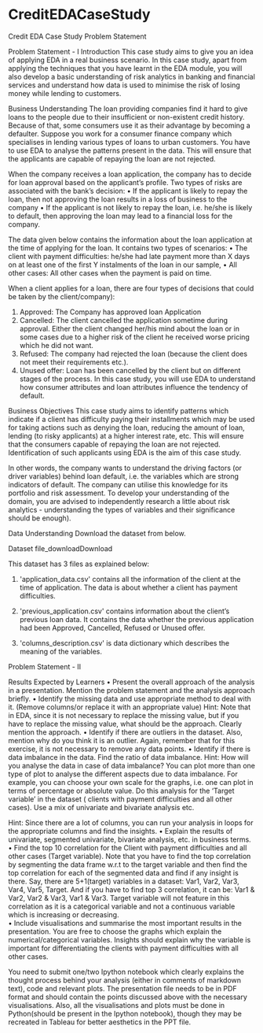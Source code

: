 # CreditEDACaseStudy
Credit EDA Case Study Problem Statement

Problem Statement - I
Introduction
This case study aims to give you an idea of applying EDA in a real business scenario. In this case study, apart from applying the techniques that you have learnt in the EDA module, you will also develop a basic understanding of risk analytics in banking and financial services and understand how data is used to minimise the risk of losing money while lending to customers.
 
Business Understanding
The loan providing companies find it hard to give loans to the people due to their insufficient or non-existent credit history. Because of that, some consumers use it as their advantage by becoming a defaulter. Suppose you work for a consumer finance company which specialises in lending various types of loans to urban customers. You have to use EDA to analyse the patterns present in the data. This will ensure that the applicants are capable of repaying the loan are not rejected.
 
When the company receives a loan application, the company has to decide for loan approval based on the applicant’s profile. Two types of risks are associated with the bank’s decision:
•	If the applicant is likely to repay the loan, then not approving the loan results in a loss of business to the company
•	If the applicant is not likely to repay the loan, i.e. he/she is likely to default, then approving the loan may lead to a financial loss for the company.
 
The data given below contains the information about the loan application at the time of applying for the loan. It contains two types of scenarios:
•	The client with payment difficulties: he/she had late payment more than X days on at least one of the first Y instalments of the loan in our sample,
•	All other cases: All other cases when the payment is paid on time.
 
 
When a client applies for a loan, there are four types of decisions that could be taken by the client/company):
1.	Approved: The Company has approved loan Application
2.	Cancelled: The client cancelled the application sometime during approval. Either the client changed her/his mind about the loan or in some cases due to a higher risk of the client he received worse pricing which he did not want.
3.	Refused: The company had rejected the loan (because the client does not meet their requirements etc.).
4.	Unused offer:  Loan has been cancelled by the client but on different stages of the process.
In this case study, you will use EDA to understand how consumer attributes and loan attributes influence the tendency of default.
 
 
Business Objectives
This case study aims to identify patterns which indicate if a client has difficulty paying their installments which may be used for taking actions such as denying the loan, reducing the amount of loan, lending (to risky applicants) at a higher interest rate, etc. This will ensure that the consumers capable of repaying the loan are not rejected. Identification of such applicants using EDA is the aim of this case study.
 
In other words, the company wants to understand the driving factors (or driver variables) behind loan default, i.e. the variables which are strong indicators of default.  The company can utilise this knowledge for its portfolio and risk assessment.
To develop your understanding of the domain, you are advised to independently research a little about risk analytics - understanding the types of variables and their significance should be enough).
 
Data Understanding
Download the dataset from below.

Dataset
file_downloadDownload

This dataset has 3 files as explained below: 
 
1. 'application_data.csv'  contains all the information of the client at the time of application. 
The data is about whether a client has payment difficulties.
 
2. 'previous_application.csv' contains information about the client’s previous loan data. It contains the data whether the previous application had been Approved, Cancelled, Refused or Unused offer.
 
3. 'columns_description.csv' is data dictionary which describes the meaning of the variables.



Problem Statement - II
 
Results Expected by Learners
•	Present the overall approach of the analysis in a presentation. Mention the problem statement and the analysis approach briefly.
•	Identify the missing data and use appropriate method to deal with it. (Remove columns/or replace it with an appropriate value)
Hint: Note that in EDA, since it is not necessary to replace the missing value, but if you have to replace the missing value, what should be the approach. Clearly mention the approach.
•	Identify if there are outliers in the dataset. Also, mention why do you think it is an outlier. Again, remember that for this exercise, it is not necessary to remove any data points.
•	Identify if there is data imbalance in the data. Find the ratio of data imbalance.
Hint: How will you analyse the data in case of data imbalance? You can plot more than one type of plot to analyse the different aspects due to data imbalance. For example, you can choose your own scale for the graphs, i.e. one can plot in terms of percentage or absolute value. Do this analysis for the ‘Target variable’ in the dataset ( clients with payment difficulties and all other cases). Use a mix of univariate and bivariate analysis etc.
 
Hint: Since there are a lot of columns, you can run your analysis in loops for the appropriate columns and find the insights.
•	Explain the results of univariate, segmented univariate, bivariate analysis, etc. in business terms.
•	Find the top 10 correlation for the Client with payment difficulties and all other cases (Target variable). Note that you have to find the top correlation by segmenting the data frame w.r.t to the target variable and then find the top correlation for each of the segmented data and find if any insight is there.  Say, there are 5+1(target) variables in a dataset: Var1, Var2, Var3, Var4, Var5, Target. And if you have to find top 3 correlation, it can be: Var1 & Var2, Var2 & Var3, Var1 & Var3. Target variable will not feature in this correlation as it is a categorical variable and not a continuous variable which is increasing or decreasing.  
•	Include visualisations and summarise the most important results in the presentation. You are free to choose the graphs which explain the numerical/categorical variables. Insights should explain why the variable is important for differentiating the clients with payment difficulties with all other cases. 
 
You need to submit one/two Ipython notebook which clearly explains the thought process behind your analysis (either in comments of markdown text), code and relevant plots. The presentation file needs to be in PDF format and should contain the points discussed above with the necessary visualisations. Also, all the visualisations and plots must be done in Python(should be present in the Ipython notebook), though they may be recreated in Tableau for better aesthetics in the PPT file.

